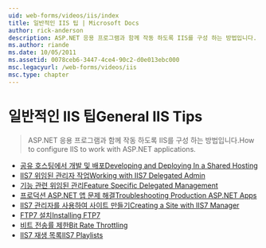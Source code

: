 ```yaml
---
uid: web-forms/videos/iis/index
title: 일반적인 IIS 팁 | Microsoft Docs
author: rick-anderson
description: ASP.NET 응용 프로그램과 함께 작동 하도록 IIS를 구성 하는 방법입니다.
ms.author: riande
ms.date: 10/05/2011
ms.assetid: 0078ceb6-3447-4ce4-90c2-d0e013ebc000
msc.legacyurl: /web-forms/videos/iis
msc.type: chapter
---
```

<a name="general-iis-tips"></a><span data-ttu-id="01934-103">일반적인 IIS 팁</span><span class="sxs-lookup"><span data-stu-id="01934-103">General IIS Tips</span></span>
====================
> <span data-ttu-id="01934-104">ASP.NET 응용 프로그램과 함께 작동 하도록 IIS를 구성 하는 방법입니다.</span><span class="sxs-lookup"><span data-stu-id="01934-104">How to configure IIS to work with ASP.NET applications.</span></span>


- [<span data-ttu-id="01934-105">공유 호스팅에서 개발 및 배포</span><span class="sxs-lookup"><span data-stu-id="01934-105">Developing and Deploying In a Shared Hosting</span></span>](developing-and-deploying-in-a-shared-hosting.md)
- [<span data-ttu-id="01934-106">IIS7 	위임된 관리자 작업</span><span class="sxs-lookup"><span data-stu-id="01934-106">Working with IIS7 Delegated Admin</span></span>](working-with-iis7-deligated-admin.md)
- [<span data-ttu-id="01934-107">기능 관련 위임된 관리</span><span class="sxs-lookup"><span data-stu-id="01934-107">Feature Specific Delegated Management</span></span>](feature-specific-delegated-management.md)
- [<span data-ttu-id="01934-108">프로덕션 ASP.NET 앱 문제 해결</span><span class="sxs-lookup"><span data-stu-id="01934-108">Troubleshooting Production ASP.NET Apps</span></span>](troubleshooting-production-aspnet-apps.md)
- [<span data-ttu-id="01934-109">IIS7 관리자를 사용하여 사이트 만들기</span><span class="sxs-lookup"><span data-stu-id="01934-109">Creating a Site with IIS7 Manager</span></span>](creating-a-site-with-iis7-manager.md)
- [<span data-ttu-id="01934-110">FTP7 설치</span><span class="sxs-lookup"><span data-stu-id="01934-110">Installing FTP7</span></span>](installing-ftp7.md)
- [<span data-ttu-id="01934-111">비트 전송률 제한</span><span class="sxs-lookup"><span data-stu-id="01934-111">Bit Rate Throttling</span></span>](bit-rate-throttling.md)
- [<span data-ttu-id="01934-112">IIS7 재생 목록</span><span class="sxs-lookup"><span data-stu-id="01934-112">IIS7 Playlists</span></span>](iis7-playlists.md)
